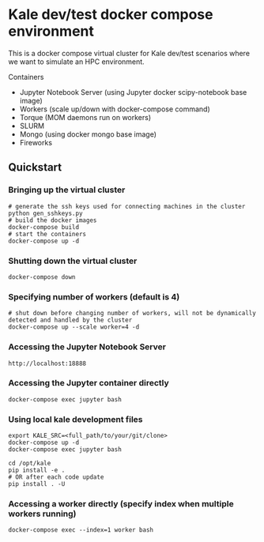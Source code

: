 # Kale dev/test docker compose environment

This is a docker compose virtual cluster for Kale dev/test scenarios where we want to simulate an HPC environment.

Containers
- Jupyter Notebook Server (using Jupyter docker scipy-notebook base image)
- Workers (scale up/down with docker-compose command)
- Torque (MOM daemons run on workers)
- SLURM
- Mongo (using docker mongo base image)
- Fireworks

## Quickstart
### Bringing up the virtual cluster
    # generate the ssh keys used for connecting machines in the cluster
    python gen_sshkeys.py
    # build the docker images
    docker-compose build
    # start the containers
    docker-compose up -d
### Shutting down the virtual cluster
    docker-compose down
### Specifying number of workers (default is 4)
    # shut down before changing number of workers, will not be dynamically detected and handled by the cluster
    docker-compose up --scale worker=4 -d
### Accessing the Jupyter Notebook Server
    http://localhost:18888
### Accessing the Jupyter container directly
    docker-compose exec jupyter bash
### Using local kale development files
    export KALE_SRC=<full_path/to/your/git/clone>
    docker-compose up -d
    docker-compose exec jupyter bash
    
    cd /opt/kale
    pip install -e .
    # OR after each code update
    pip install . -U
### Accessing a worker directly (specify index when multiple workers running)
    docker-compose exec --index=1 worker bash
